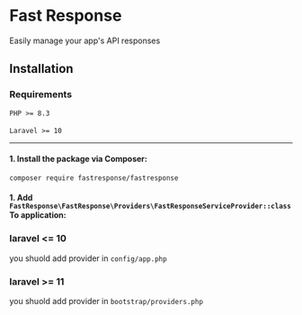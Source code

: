 # Fast Response

<p>Easily manage your app's API responses</p>

## Installation

### Requirements

`PHP >= 8.3`
<br>
<br>
`Laravel >= 10`

---

#### 1. Install the package via Composer:

```
composer require fastresponse/fastresponse
```

#### 1. Add `FastResponse\FastResponse\Providers\FastResponseServiceProvider::class` To application:

### laravel <= 10

you shuold add provider in `config/app.php`

### laravel >= 11

you shuold add provider in `bootstrap/providers.php`
